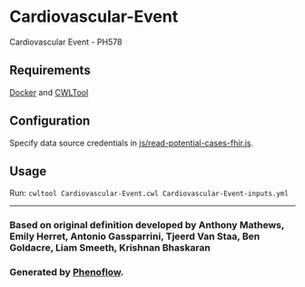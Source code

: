 # Cardiovascular-Event

Cardiovascular Event - PH578

## Requirements

[Docker](https://docs.docker.com/install/) and [CWLTool](https://github.com/common-workflow-language/cwltool#install)

## Configuration

Specify data source credentials in [js/read-potential-cases-fhir.js](js/read-potential-cases-fhir.js).

## Usage

Run: `cwltool Cardiovascular-Event.cwl Cardiovascular-Event-inputs.yml`

***

### Based on original definition developed by Anthony Mathews, Emily Herret, Antonio Gassparrini, Tjeerd Van Staa, Ben Goldacre, Liam Smeeth, Krishnan Bhaskaran
### Generated by [Phenoflow](https://kclhi.org/phenoflow).
